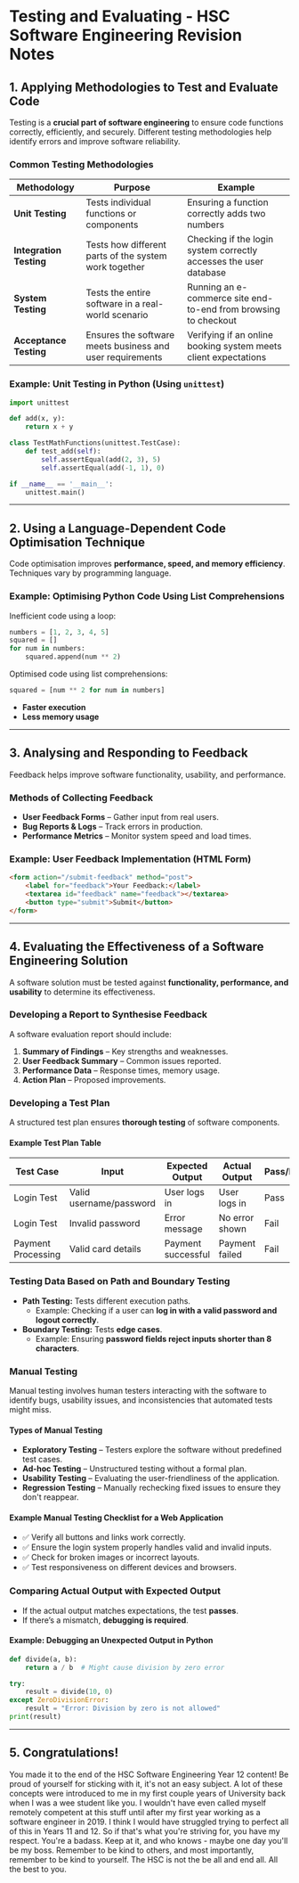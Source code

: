 # Testing and Evaluating - HSC Software Engineering Revision Notes

## 1. Applying Methodologies to Test and Evaluate Code
Testing is a **crucial part of software engineering** to ensure code functions correctly, efficiently, and securely. Different testing methodologies help identify errors and improve software reliability.

### **Common Testing Methodologies**
| **Methodology** | **Purpose** | **Example** |
|----------------|------------|-------------|
| **Unit Testing** | Tests individual functions or components | Ensuring a function correctly adds two numbers |
| **Integration Testing** | Tests how different parts of the system work together | Checking if the login system correctly accesses the user database |
| **System Testing** | Tests the entire software in a real-world scenario | Running an e-commerce site end-to-end from browsing to checkout |
| **Acceptance Testing** | Ensures the software meets business and user requirements | Verifying if an online booking system meets client expectations |

### **Example: Unit Testing in Python (Using `unittest`)**
```python
import unittest

def add(x, y):
    return x + y

class TestMathFunctions(unittest.TestCase):
    def test_add(self):
        self.assertEqual(add(2, 3), 5)
        self.assertEqual(add(-1, 1), 0)

if __name__ == '__main__':
    unittest.main()
```

---

## 2. Using a Language-Dependent Code Optimisation Technique
Code optimisation improves **performance, speed, and memory efficiency**. Techniques vary by programming language.

### **Example: Optimising Python Code Using List Comprehensions**
Inefficient code using a loop:
```python
numbers = [1, 2, 3, 4, 5]
squared = []
for num in numbers:
    squared.append(num ** 2)
```
Optimised code using list comprehensions:
```python
squared = [num ** 2 for num in numbers]
```
- **Faster execution**
- **Less memory usage**

---

## 3. Analysing and Responding to Feedback
Feedback helps improve software functionality, usability, and performance.

### **Methods of Collecting Feedback**
- **User Feedback Forms** – Gather input from real users.
- **Bug Reports & Logs** – Track errors in production.
- **Performance Metrics** – Monitor system speed and load times.

### **Example: User Feedback Implementation (HTML Form)**
```html
<form action="/submit-feedback" method="post">
    <label for="feedback">Your Feedback:</label>
    <textarea id="feedback" name="feedback"></textarea>
    <button type="submit">Submit</button>
</form>
```

---

## 4. Evaluating the Effectiveness of a Software Engineering Solution
A software solution must be tested against **functionality, performance, and usability** to determine its effectiveness.

### **Developing a Report to Synthesise Feedback**
A software evaluation report should include:
1. **Summary of Findings** – Key strengths and weaknesses.
2. **User Feedback Summary** – Common issues reported.
3. **Performance Data** – Response times, memory usage.
4. **Action Plan** – Proposed improvements.

### **Developing a Test Plan**
A structured test plan ensures **thorough testing** of software components.

#### **Example Test Plan Table**
| **Test Case** | **Input** | **Expected Output** | **Actual Output** | **Pass/Fail** |
|--------------|----------|-------------------|-----------------|------------|
| Login Test | Valid username/password | User logs in | User logs in | Pass |
| Login Test | Invalid password | Error message | No error shown | Fail |
| Payment Processing | Valid card details | Payment successful | Payment failed | Fail |

### **Testing Data Based on Path and Boundary Testing**
- **Path Testing:** Tests different execution paths.
  - Example: Checking if a user can **log in with a valid password and logout correctly**.
- **Boundary Testing:** Tests **edge cases**.
  - Example: Ensuring **password fields reject inputs shorter than 8 characters**.

### **Manual Testing**
Manual testing involves human testers interacting with the software to identify bugs, usability issues, and inconsistencies that automated tests might miss.

#### **Types of Manual Testing**
- **Exploratory Testing** – Testers explore the software without predefined test cases.
- **Ad-hoc Testing** – Unstructured testing without a formal plan.
- **Usability Testing** – Evaluating the user-friendliness of the application.
- **Regression Testing** – Manually rechecking fixed issues to ensure they don't reappear.

#### **Example Manual Testing Checklist for a Web Application**
- ✅ Verify all buttons and links work correctly.
- ✅ Ensure the login system properly handles valid and invalid inputs.
- ✅ Check for broken images or incorrect layouts.
- ✅ Test responsiveness on different devices and browsers.

### **Comparing Actual Output with Expected Output**
- If the actual output matches expectations, the test **passes**.
- If there’s a mismatch, **debugging is required**.

#### **Example: Debugging an Unexpected Output in Python**
```python
def divide(a, b):
    return a / b  # Might cause division by zero error

try:
    result = divide(10, 0)
except ZeroDivisionError:
    result = "Error: Division by zero is not allowed"
print(result)
```

---

## 5. Congratulations!
You made it to the end of the HSC Software Engineering Year 12 content! Be proud of yourself for sticking with it, it's not an easy subject. A lot of these concepts were introduced to me in my first couple years of University back when I was a wee student like you. I wouldn't have even called myself remotely competent at this stuff until after my first year working as a software engineer in 2019. I think I would have struggled trying to perfect all of this in Years 11 and 12. So if that's what you're striving for, you have my respect. You're a badass. Keep at it, and who knows - maybe one day you'll be my boss. Remember to be kind to others, and most importantly, remember to be kind to yourself. The HSC is not the be all and end all. All the best to you.
